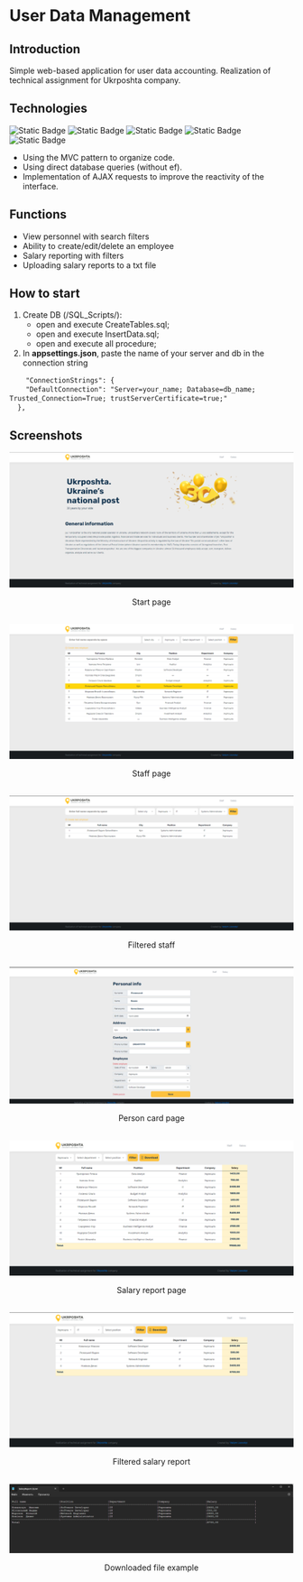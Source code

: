 # User Data Management
## Introduction
Simple web-based application for user data accounting. Realization of technical assignment for Ukrposhta company.

## Technologies
![Static Badge](https://img.shields.io/badge/ASP-badge?style=for-the-badge&logo=ASP&color=%23292929)
![Static Badge](https://img.shields.io/badge/.NET%20CORE%208-badge?style=for-the-badge&logo=.NET&color=%23292929)
![Static Badge](https://img.shields.io/badge/MVC-badge?style=for-the-badge&color=%23292929)
![Static Badge](https://img.shields.io/badge/SQL-badge?style=for-the-badge&logo=sql%20server&color=%23292929)
![Static Badge](https://img.shields.io/badge/AJAX-badge?style=for-the-badge&color=%23292929)


- Using the MVC pattern to organize code.
- Using direct database queries (without ef).
- Implementation of AJAX requests to improve the reactivity of the interface.

## Functions

- View personnel with search filters
- Ability to create/edit/delete an employee
- Salary reporting with filters
- Uploading salary reports to a txt file

## How to start

1. Create DB (/SQL_Scripts/):
   - open and execute CreateTables.sql;
   - open and execute InsertData.sql;
   - open and execute all procedure;</br>
2. In **appsettings.json**, paste the name of your server and db in the connection string
```
    "ConnectionStrings": {
    "DefaultConnection": "Server=your_name; Database=db_name; Trusted_Connection=True; trustServerCertificate=true;"
  },
```

## Screenshots

<div align="center">
  <img src="/Screenshots/Start.png"/>
  <p>Start page</p>
  <br/>
</div>

<div align="center">
  <img src="/Screenshots/Staff.png"/>
  <p>Staff page</p>
  <br/>
</div>

<div align="center">
  <img src="/Screenshots/StaffWithFilters.png"/>
  <p>Filtered staff</p>
  <br/>
</div>

<div align="center">
  <img src="/Screenshots/PersonCard.png"/>
  <p>Person card page</p>
  <br/>
</div>

<div align="center">
  <img src="/Screenshots/Salary.png"/>
  <p>Salary report page</p>
  <br/>
</div>

<div align="center">
  <img src="/Screenshots/SalaryWithFilters.png"/>
  <p>Filtered salary report</p>
  <br/>
</div>

<div align="center">
  <img src="/Screenshots/SalaryFile.png"/>
  <p>Downloaded file example</p>
  <br/>
</div>
